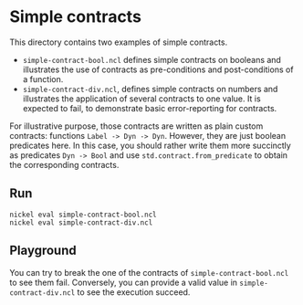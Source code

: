 # Simple contracts

This directory contains two examples of simple contracts.

- `simple-contract-bool.ncl` defines simple contracts on booleans and
  illustrates the use of contracts as pre-conditions and post-conditions of a function.
- `simple-contract-div.ncl`, defines simple contracts on numbers
  and illustrates the application of several contracts to one value. It is
  expected to fail, to demonstrate basic error-reporting for contracts.

For illustrative purpose, those contracts are written as plain custom contracts:
functions `Label -> Dyn -> Dyn`. However, they are just boolean predicates here.
In this case, you should rather write them more succinctly as predicates `Dyn ->
Bool` and use `std.contract.from_predicate` to obtain the corresponding
contracts.

## Run

```console
nickel eval simple-contract-bool.ncl
nickel eval simple-contract-div.ncl
```

## Playground

You can try to break the one of the contracts of `simple-contract-bool.ncl` to
see them fail. Conversely, you can provide a valid value in
`simple-contract-div.ncl` to see the execution succeed.
